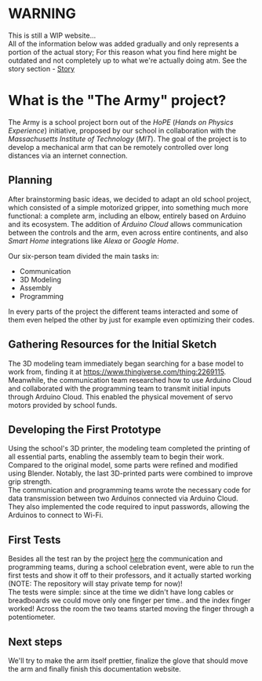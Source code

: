 # WARNING
This is still a WIP website...<br>
All of the information below was added gradually and only represents a portion of the actual story;
For this reason what you find here might be outdated and not completely up to what we're actually doing atm.   See the story section  - [Story](./story.md)

# What is the "The Army" project?
The Army is a school project born out of the _HoPE_ (_Hands on Physics Experience_) initiative, proposed by our school in collaboration with the _Massachusetts Institute of Technology_ (_MIT_). The goal of the project is to develop a mechanical arm that can be remotely controlled over long distances via an internet connection.

## Planning
After brainstorming basic ideas, we decided to adapt an old school project, which consisted of a simple motorized gripper, into something much more functional: a complete arm, including an elbow, entirely based on Arduino and its ecosystem. The addition of _Arduino Cloud_ allows communication between the controls and the arm, even across entire continents, and also _Smart Home_ integrations like _Alexa_ or _Google Home_.

Our six-person team divided the main tasks in:
- Communication
- 3D Modeling
- Assembly
- Programming

In every parts of the project the different teams interacted and some of them even helped the other by just for example even optimizing their codes.

## Gathering Resources for the Initial Sketch
The 3D modeling team immediately began searching for a base model to work from, finding it at https://www.thingiverse.com/thing:2269115. Meanwhile, the communication team researched how to use Arduino Cloud and collaborated with the programming team to transmit initial inputs through Arduino Cloud. This enabled the physical movement of servo motors provided by school funds.

## Developing the First Prototype
Using the school's 3D printer, the modeling team completed the printing of all essential parts, enabling the assembly team to begin their work. Compared to the original model, some parts were refined and modified using Blender. Notably, the last 3D-printed parts were combined to improve grip strength.<br>
The communication and programming teams wrote the necessary code for data transmission between two Arduinos connected via Arduino Cloud. They also implemented the code required to input passwords, allowing the Arduinos to connect to Wi-Fi.

## First Tests
Besides all the test ran by the project [here](https://github.com/The-Army-Hope/Arduino-Tests) the communication and programming teams, during a school celebration event, were able to run the first tests and show it off to their professors, and it actually started working (NOTE: The repository will stay private temp for now)!<br>
The tests were simple: since at the time we didn't have long cables or breadboards we could move only one finger per time.. and the index finger worked! Across the room the two teams started moving the finger through a potentiometer.

## Next steps
We'll try to make the arm itself prettier, finalize the glove that should move the arm and finally finish this documentation website.



